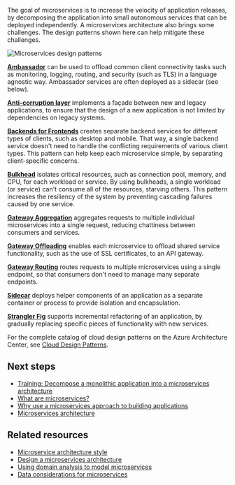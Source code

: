 The goal of microservices is to increase the velocity of application releases, by decomposing the application into small autonomous services that can be deployed independently. A microservices architecture also brings some challenges. The design patterns shown here can help mitigate these challenges.

![Microservices design patterns](../images/microservices-patterns.png)

[**Ambassador**](../../patterns/ambassador.yml) can be used to offload common client connectivity tasks such as monitoring, logging, routing, and security (such as TLS) in a language agnostic way. Ambassador services are often deployed as a sidecar (see below).

[**Anti-corruption layer**](../../patterns/anti-corruption-layer.yml) implements a façade between new and legacy applications, to ensure that the design of a new application is not limited by dependencies on legacy systems.

[**Backends for Frontends**](../../patterns/backends-for-frontends.yml) creates separate backend services for different types of clients, such as desktop and mobile. That way, a single backend service doesn't need to handle the conflicting requirements of various client types. This pattern can help keep each microservice simple, by separating client-specific concerns.

[**Bulkhead**](../../patterns/bulkhead.yml) isolates critical resources, such as connection pool, memory, and CPU, for each workload or service. By using bulkheads, a single workload (or service) can't consume all of the resources, starving others. This pattern increases the resiliency of the system by preventing cascading failures caused by one service.

[**Gateway Aggregation**](../../patterns/gateway-aggregation.yml) aggregates requests to multiple individual microservices into a single request, reducing chattiness between consumers and services.

[**Gateway Offloading**](../../patterns/gateway-offloading.yml) enables each microservice to offload shared service functionality, such as the use of SSL certificates, to an API gateway.

[**Gateway Routing**](../../patterns/gateway-routing.yml) routes requests to multiple microservices using a single endpoint, so that consumers don't need to manage many separate endpoints.

[**Sidecar**](../../patterns/sidecar.yml) deploys helper components of an application as a separate container or process to provide isolation and encapsulation.

[**Strangler Fig**](../../patterns/strangler-fig.yml) supports incremental refactoring of an application, by gradually replacing specific pieces of functionality with new services.

For the complete catalog of cloud design patterns on the Azure Architecture Center, see [Cloud Design Patterns](../../patterns/index.md).

## Next steps

- [Training: Decompose a monolithic application into a microservices architecture](/training/modules/microservices-architecture)
- [What are microservices?](/devops/deliver/what-are-microservices)
- [Why use a microservices approach to building applications](/azure/service-fabric/service-fabric-overview-microservices)
- [Microservices architecture](/dotnet/architecture/microservices/architect-microservice-container-applications/microservices-architecture)

## Related resources

- [Microservice architecture style](../../guide/architecture-styles/microservices.yml)
- [Design a microservices architecture](index.yml)
- [Using domain analysis to model microservices](../model/domain-analysis.md)
- [Data considerations for microservices](data-considerations.yml)
